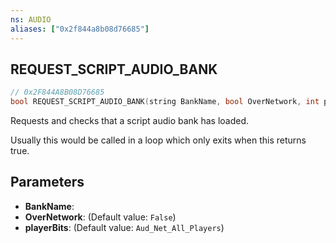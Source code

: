 ```yaml
---
ns: AUDIO
aliases: ["0x2f844a8b08d76685"]
---
```

## REQUEST_SCRIPT_AUDIO_BANK

```c
// 0x2F844A8B08D76685
bool REQUEST_SCRIPT_AUDIO_BANK(string BankName, bool OverNetwork, int playerBits);
```

Requests and checks that a script audio bank has loaded.

Usually this would be called in a loop which only exits when this returns true.


## Parameters
* **BankName**: 
* **OverNetwork**: (Default value: `False`)
* **playerBits**: (Default value: `Aud_Net_All_Players`)
